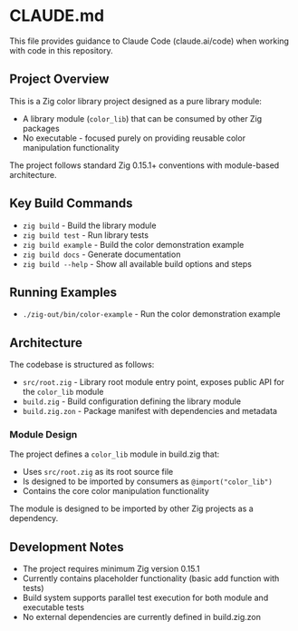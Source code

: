 # CLAUDE.md

This file provides guidance to Claude Code (claude.ai/code) when working with code in this repository.

## Project Overview

This is a Zig color library project designed as a pure library module:
- A library module (`color_lib`) that can be consumed by other Zig packages
- No executable - focused purely on providing reusable color manipulation functionality

The project follows standard Zig 0.15.1+ conventions with module-based architecture.

## Key Build Commands

- `zig build` - Build the library module
- `zig build test` - Run library tests
- `zig build example` - Build the color demonstration example
- `zig build docs` - Generate documentation
- `zig build --help` - Show all available build options and steps

## Running Examples

- `./zig-out/bin/color-example` - Run the color demonstration example

## Architecture

The codebase is structured as follows:

- `src/root.zig` - Library root module entry point, exposes public API for the `color_lib` module
- `build.zig` - Build configuration defining the library module
- `build.zig.zon` - Package manifest with dependencies and metadata

### Module Design

The project defines a `color_lib` module in build.zig that:
- Uses `src/root.zig` as its root source file
- Is designed to be imported by consumers as `@import("color_lib")`
- Contains the core color manipulation functionality

The module is designed to be imported by other Zig projects as a dependency.

## Development Notes

- The project requires minimum Zig version 0.15.1
- Currently contains placeholder functionality (basic add function with tests)
- Build system supports parallel test execution for both module and executable tests
- No external dependencies are currently defined in build.zig.zon